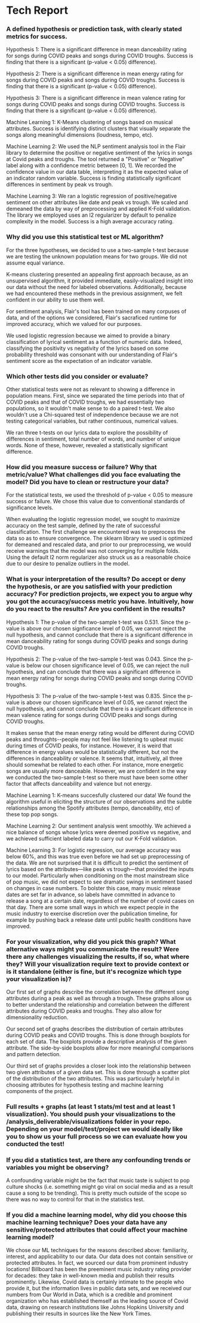 # Tech Report

### A defined hypothesis or prediction task, with clearly stated metrics for success.

Hypothesis 1: There is a significant difference in mean danceability rating for songs during COVID peaks and songs during COVID troughs. Success is finding that there is a significant (p-value < 0.05) difference).

Hypothesis 2: There is a significant difference in mean energy rating for songs during COVID peaks and songs during COVID troughs. Success is finding that there is a significant (p-value < 0.05) difference).

Hypothesis 3: There is a significant difference in mean valence rating for songs during COVID peaks and songs during COVID troughs. Success is finding that there is a significant (p-value < 0.05) difference).

Machine Learning 1: K-Means clustering of songs based on musical attributes. Success is identifying distinct clusters that visually separate the songs along meaningful dimensions (loudness, tempo, etc).

Machine Learning 2: We used the NLP sentiment analysis tool in the Flair library to determine the positive or negative sentiment of the lyrics in songs at Covid peaks and troughs. The tool returned a "Positive" or "Negative" label along with a confidence metric between [0, 1]. We recorded the confidence value in our data table, interpreting it as the expected value of an indicator random variable. Success is finding statistically significant differences in sentiment by peak vs trough.

Machine Learning 3: We ran a logistic regression of positive/negative sentiment on other attributes like date and peak vs trough. We scaled and demeaned the data by way of preprocessing and applied K-Fold validation. The library we employed uses an l2 regularizer by default to penalize complexity in the model. Success is a high average accuracy rating.

### Why did you use this statistical test or ML algorithm?

For the three hypotheses, we decided to use a two-sample t-test because we are testing the unknown population means for two groups. We did not assume equal variance.

K-means clustering presented an appealing first approach because, as an unsupervised algorithm, it provided immediate, easily-visualized insight into our data without the need for labeled observations. Additionally, because we had encountered these methods in the previous assignment, we felt confident in our ability to use them well.

For sentiment analysis, Flair's tool has been trained on many corpuses of data, and of the options we considered, Flair's sacraficed runtime for improved accuracy, which we valued for our purposes.

We used logistic regression because we aimed to provide a binary classification of lyrical sentiment as a function of numeric data. Indeed, classifying the positivity vs negativity of the lyrics based on some probability threshold was consonant with our understanding of Flair's sentiment score as the expectation of an indicator variable.

### Which other tests did you consider or evaluate?

Other statistical tests were not as relevant to showing a difference in population means. First, since we separated the time periods into that of COVID peaks and that of COVID troughs, we had essentially two populations, so it wouldn't make sense to do a paired t-test. We also wouldn't use a Chi-squared test of independence because we are not testing categorical variables, but rather continuous, numerical values.

We ran three t-tests on our lyrics data to explore the possibility of differences in sentiment, total number of words, and number of unique words. None of these, however, revealed a statistically significant difference.

### How did you measure success or failure? Why that metric/value? What challenges did you face evaluating the model? Did you have to clean or restructure your data?

For the statistical tests, we used the threshold of p-value < 0.05 to measure success or failure. We chose this value due to conventional standards of significance levels.

When evaluating the logistic regression model, we sought to maximize accuracy on the test sample, defined by the rate of successful classification. The first challenge we encountered was to preprocess the data so as to ensure convergence. The sklearn library we used is optimized for demeaned and rescaled data, and prior to our preprocessing, we would receive warnings that the model was not converging for multiple folds. Using the default l2 norm regularizer also struck us as a reasonable choice due to our desire to penalize outliers in the model.

### What is your interpretation of the results? Do accept or deny the hypothesis, or are you satisfied with your prediction accuracy? For prediction projects, we expect you to argue why you got the accuracy/success metric you have. Intuitively, how do you react to the results? Are you confident in the results?

Hypothesis 1: The p-value of the two-sample t-test was 0.531. Since the p-value is above our chosen signficance level of 0.05, we cannot reject the null hypothesis, and cannot conclude that there is a significant difference in mean danceability rating for songs during COVID peaks and songs during COVID troughs.

Hypothesis 2: The p-value of the two-sample t-test was 0.043. Since the p-value is below our chosen significance level of 0.05, we can reject the null hypothesis, and can conclude that there was a significant difference in mean energy rating for songs during COVID peaks and songs during COVID troughs.

Hypothesis 3: The p-value of the two-sample t-test was 0.835. Since the p-value is above our chosen significance level of 0.05, we cannot reject the null hypothesis, and cannot conclude that there is a significant difference in mean valence rating for songs during COVID peaks and songs during COVID troughs.

It makes sense that the mean energy rating would be different during COVID peaks and throughts--people may not feel like listening to upbeat music during times of COVID peaks, for instance. However, it is weird that difference in energy values would be statistically different, but not the differences in danceability or valence. It seems that, intuitively, all three should somewhat be related to each other. For instance, more energetic songs are usually more danceable. However, we are confident in the way we conducted the two-sample t-test so there must have been some other factor that affects danceability and valence but not energy.

Machine Learning 1: K-means succesfully clustered our data! We found the algorithm useful in eliciting the structure of our observations and the subtle relationships among the Spotify attributes (tempo, danceability, etc) of these top pop songs.

Machine Learning 2: Our sentiment analysis went smoothly. We achieved a nice balance of songs whose lyrics were deemed positive vs negative, and we achieved sufficient labeled data to carry out our K-Fold validation.

Machine Learning 3: For logistic regression, our average accuracy was below 60%, and this was true even before we had set up preprocessing of the data. We are not surprised that it is difficult to predict the sentiment of lyrics based on the attributes—like peak vs trough—that provided the inputs to our model. Particularly when conditioning on the most mainstream slice of pop music, we did not expect to see dramatic swings in sentiment based on changes in case numbers. To bolster this case, many music release dates are set far in advance, so labels have committed in advance to release a song at a certain date, regardless of the number of covid cases on that day. There are some small ways in which we expect people in the music industry to exercise discretion over the publication timeline, for example by pushing back a release date until public health conditions have improved.

### For your visualization, why did you pick this graph? What alternative ways might you communicate the result? Were there any challenges visualizing the results, if so, what where they? Will your visualization require text to provide context or is it standalone (either is fine, but it's recognize which type your visualization is)?

Our first set of graphs describe the correlation between the different song attributes during a peak as well as through a trough. These graphs allow us to better understand the relationship and correlation between the different attributes during COVID peaks and troughs. They also allow for dimensionality reduction.  

Our second set of graphs describes the distribution of certain attributes during COVID peaks and COVID troughs.  This is done through boxplots for each set of data. The boxplots provide a descriptive analysis of the given attribute. The side-by-side boxplots allow for more meaningful comparisons and pattern detection. 

Our third set of graphs provides a closer look into the relationship between two given attributes of a given data set. This is done through a scatter plot of the distribution of the two attributes. This was particularly helpful in choosing attributes for hypothesis testing and machine learning components of the project. 


### Full results + graphs (at least 1 stats/ml test and at least 1 visualization). You should push your visualizations to the /analysis_deliverable/visualizations folder in your repo. Depending on your model/test/project we would ideally like you to show us your full process so we can evaluate how you conducted the test!

### If you did a statistics test, are there any confounding trends or variables you might be observing?

A confounding variable might be the fact that music taste is subject to pop culture shocks (i.e. something might go viral on social media and as a result cause a song to be trending). This is pretty much outside of the scope so there was no way to control for that in the statistics test.

### If you did a machine learning model, why did you choose this machine learning technique? Does your data have any sensitive/protected attributes that could affect your machine learning model?

We chose our ML techniques for the reasons described above: familiarity, interest, and applicability to our data. Our data does not contain sensitive or protected attributes. In fact, we sourced our data from prominent industry locations! Billboard has been the preeminent music industry rating provider for decades: they take in well-known media and publish their results prominently. Likewise, Covid data is certainly intimate to the people who provide it, but the information lives in public data sets, and we received our numbers from Our World in Data, which is a credible and prominent organization who has established themself as the leading source of Covid data, drawing on research institutions like Johns Hopkins University and publishing their results in sources like the New York Times.
